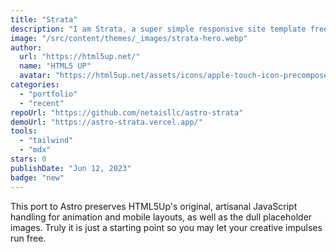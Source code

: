 ```yaml
---
title: "Strata"
description: "I am Strata, a super simple responsive site template freebie crafted by HTML5UP and ported to Astro by Netais Technology Management LLC."
image: "/src/content/themes/_images/strata-hero.webp"
author:
  url: "https://html5up.net/"
  name: "HTML5 UP"
  avatar: "https://html5up.net/assets/icons/apple-touch-icon-precomposed.png"
categories:
  - "portfolio"
  - "recent"
repoUrl: "https://github.com/netaisllc/astro-strata"
demoUrl: "https://astro-strata.vercel.app/"
tools:
  - "tailwind"
  - "mdx"
stars: 0
publishDate: "Jun 12, 2023"
badge: "new"
---
```


<p>
  This port to Astro preserves HTML5Up's original, artisanal JavaScript handling for animation and
  mobile layouts, as well as the dull placeholder images. Truly it is just a starting point so you
  may let your creative impulses run free.
</p>
